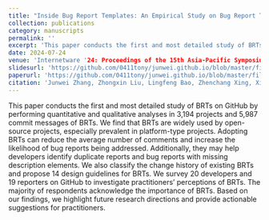 ```yaml
---
title: "Inside Bug Report Templates: An Empirical Study on Bug Report Templates in Open-Source Software"
collection: publications
category: manuscripts
permalink: ''
excerpt: 'This paper conducts the first and most detailed study of BRTs on GitHub by performing quantitative and qualitative analyses.'
date: 2024-07-24
venue: 'Internetware '24: Proceedings of the 15th Asia-Pacific Symposium on Internetware'
slidesurl: 'https://github.com/0411tony/junwei.github.io/blob/master/files/internetware2024.pdf'
paperurl: 'https://github.com/0411tony/junwei.github.io/blob/master/files/internetware2024.pdf'
citation: 'Junwei Zhang, Zhongxin Liu, Lingfeng Bao, Zhenchang Xing, Xing Hu, and Xin Xia. &quot;Inside Bug Report Templates: An Empirical Study on Bug Report Templates in Open-Source Software. &quot; <i>Proceedings of the 15th Asia-Pacific Symposium on Internetware </i>. 2024 (125-134).'
---
```


This paper conducts the first and most detailed study of BRTs on GitHub by performing quantitative and qualitative analyses in 3,194 projects and 5,987 commit messages of BRTs. We find that BRTs are widely used by open-source projects, especially prevalent in platform-type projects. 
Adopting BRTs can reduce the average number of comments and increase the likelihood of bug reports being addressed. Additionally, they may help developers identify duplicate reports and bug reports with missing description elements. 
We also classify the change history of existing BRTs and propose 14 design guidelines for BRTs. We survey 20 developers and 19 reporters on GitHub to investigate practitioners’ perceptions of BRTs. The majority of respondents acknowledge the importance of BRTs. 
Based on our findings, we highlight future research directions and provide actionable suggestions for practitioners.

